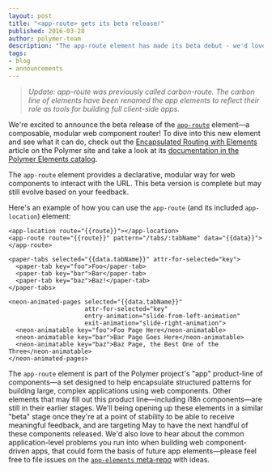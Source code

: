 ```yaml
---
layout: post
title: "<app-route> gets its beta release!"
published: 2016-03-28
author: polymer-team
description: "The app-route element has made its beta debut - we'd love your feedback on this modular approach to routing."
tags:
- blog
- announcements
---
```


> *Update: app-route was previously called carbon-route. The carbon line of elements have been renamed the app elements to reflect their role as tools for building full client-side apps.*

We're excited to announce the beta release of the [`app-route`](https://github.com/polymerelements/app-route) element—a composable, modular web component router! To dive into this new element and see what it can do, check out the [Encapsulated Routing with Elements](https://www.polymer-project.org/1.0/articles/routing.html) article on the Polymer site and take a look at its [documentation in the Polymer Elements catalog](https://elements.polymer-project.org/browse?package=app-elements).

The `app-route` element provides a declarative, modular way for web components to interact with the URL. This beta version is complete but may still evolve based on your feedback.

Here's an example of how you can use the `app-route` (and its included `app-location`) element:

```
<app-location route="{{route}}"></app-location>
<app-route route="{{route}}" pattern="/tabs/:tabName" data="{{data}}"></app-route>

<paper-tabs selected="{{data.tabName}}" attr-for-selected="key">
  <paper-tab key="foo">Foo</paper-tab>
  <paper-tab key="bar">Bar</paper-tab>
  <paper-tab key="baz">Baz!</paper-tab>
</paper-tabs>

<neon-animated-pages selected="{{data.tabName}}"
                     attr-for-selected="key"
                     entry-animation="slide-from-left-animation"
                     exit-animation="slide-right-animation">
  <neon-animatable key="foo">Foo Page Here</neon-animatable>
  <neon-animatable key="bar">Bar Page Goes Here</neon-animatable>
  <neon-animatable key="baz">Baz Page, the Best One of the Three</neon-animatable>
</neon-animated-pages>
```

The `app-route` element is part of the Polymer project's "app" product-line of components—a set designed to help encapsulate structured patterns for building large, complex applications using web components. Other elements that may fill out this product line—including i18n components—are still in their earlier stages. We'll being opening up these elements in a similar "beta" stage once they're at a point of stability to be able to receive meaningful feedback, and are targeting May to have the next handful of these components released. We'd also love to hear about the common application-level problems you run into when building web component-driven apps, that could form the basis of future app elements—please feel free to file issues on the [`app-elements` meta-repo](https://github.com/polymerelements/app-elements/issues) with ideas.
